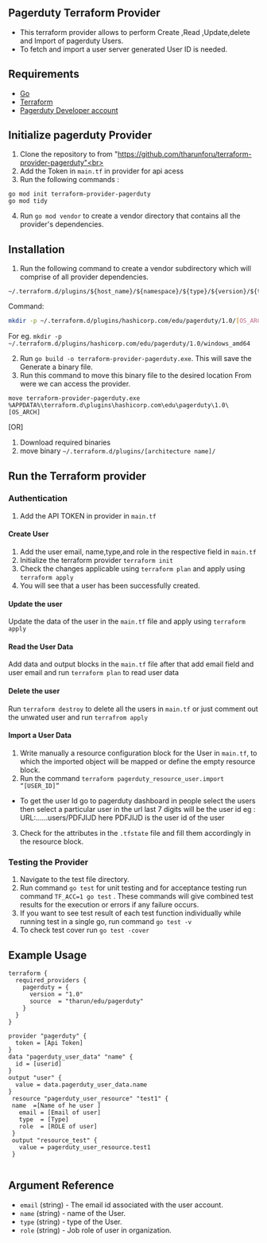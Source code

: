 ## Pagerduty Terraform Provider

* This terraform provider allows to perform Create ,Read ,Update,delete and Import of pagerduty Users. 
* To fetch and import a user server generated User ID is needed.
## Requirements 
* [Go](https://golang.org/doc/install) <br>
* [Terraform](https://www.terraform.io/downloads.html)  <br/>
* [Pagerduty Developer account](https://www.pagerduty.com/)

## Initialize pagerduty Provider
1. Clone the repository  to from "https://github.com/tharunforu/terraform-provider-pagerduty"<br>
2. Add the Token in `main.tf` in provider for api acess<br>
3. Run the following commands :
 ```
go mod init terraform-provider-pagerduty
go mod tidy
```
4. Run `go mod vendor` to create a vendor directory that contains all the provider's dependencies. <br>

## Installation
1. Run the following command to create a vendor subdirectory which will comprise of  all provider dependencies. <br>
```
~/.terraform.d/plugins/${host_name}/${namespace}/${type}/${version}/${target}
``` 
Command: 
```bash
mkdir -p ~/.terraform.d/plugins/hashicorp.com/edu/pagerduty/1.0/[OS_ARCH]
```
For eg. `mkdir -p ~/.terraform.d/plugins/hashicorp.com/edu/pagerduty/1.0/windows_amd64`<br>

2. Run `go build -o terraform-provider-pagerduty.exe`. This will save the Generate a binary file. <br>
3. Run this command to move this binary file to the desired location From were we can access the provider.
 ```
 move terraform-provider-pagerduty.exe %APPDATA%\terraform.d\plugins\hashicorp.com\edu\pagerduty\1.0\[OS_ARCH]
 ``` 
[OR]
1. Download required binaries <br>
2. move binary `~/.terraform.d/plugins/[architecture name]/`


## Run the Terraform provider

### Authentication
1. Add the API TOKEN in  provider in  `main.tf` <br>

#### Create User
1. Add the user email,  name,type,and role in the respective field in `main.tf`
2. Initialize the terraform provider `terraform init`
3. Check the changes applicable using `terraform plan` and apply using `terraform apply`
4. You will see that a user has been successfully created.

#### Update the user
Update the data of the user in the `main.tf` file and apply using `terraform apply`

#### Read the User Data
Add data and output blocks in the `main.tf` file after that add email field  and user email  and run `terraform plan` to read user data

#### Delete the user
Run `terraform destroy` to delete all the users in `main.tf` or just comment out the unwated user and run `terrafrom apply`
#### Import a User Data
1. Write manually a resource configuration block for the User in `main.tf`, to which the imported object will be mapped or define the empty resource block.
2. Run the command `terraform pagerduty_resource_user.import “[USER_ID]”`
* To get the user Id go to pagerduty dashboard in people select the users then select a particular user in the url last 7 digits will be the user id
eg :  URL:……users/PDFJIJD  here PDFJIJD is the user id of the user
3. Check for the attributes in the `.tfstate` file and fill them accordingly in the resource block.


### Testing the Provider
1. Navigate to the test file directory.
2. Run command `go test` for unit testing and for acceptance testing run command `TF_ACC=1 go test` . These commands will give combined test results for the execution or errors if any failure occurs.
3. If you want to see test result of each test function individually while running test in a single go, run command `go test -v`
4. To check test cover run `go test -cover`


## Example Usage
```
terraform {
  required_providers {
    pagerduty = {
      version = "1.0"
      source  = "tharun/edu/pagerduty"
    }
  }
}

provider "pagerduty" {
  token = [Api Token]
}
data "pagerduty_user_data" "name" {
  id = [userid]
}
output "user" {
  value = data.pagerduty_user_data.name
}
 resource "pagerduty_user_resource" "test1" {
 name  =[Name of he user ]
   email = [Email of user]
   type  = [Type]
   role  = [ROLE of user]
 }
 output "resource_test" {
   value = pagerduty_user_resource.test1
 }


```

## Argument Reference

* `email` (string) - The email id associated with the user account.
* `name` (string) - name of the User.
* `type` (string) - type of the User.
* `role` (string) -  Job role of user in organization. 
